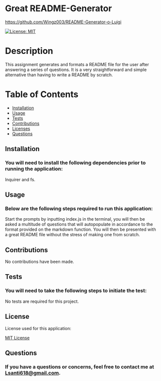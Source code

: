 # Great README-Generator
https://github.com/Wingz003/README-Generator-o-Luigi

[![License: MIT](https://img.shields.io/badge/License-MIT-yellow.svg)](./utils/LICENSE)

# Description
This assignment generates and formats a README file for the user after answering a series of questions. It is a very straightforward and simple alternative than having to write a README by scratch.

# Table of Contents
* [Installation](#installation)
* [Usage](#usage)
* [Tests](#tests)
* [Contributions](#contributions)
* [Licenses](#licenses)
* [Questions](#questions)



## Installation
### You will need to install the following dependencies prior to running the application:</br>

Inquirer and fs.

## Usage 
### Below are the following steps required to run this application:</br>

Start the prompts by inputting index.js in the terminal, you will then be asked a multitude of questions that will autopopulate in accordance to the format provided on the markdown function. You will then be presented with a great README file without the stress of making one from scratch.

## Contributions</br>

No contributions have been made.

## Tests
### You will need to take the following steps to initiate the test:</br>

No tests are required for this project.

## License
License used for this application:</br>

[MIT License](./utils/LICENSE)


## Questions
### If you have a questions or concerns, feel free to contact me at Lsanti618@gmail.com.
